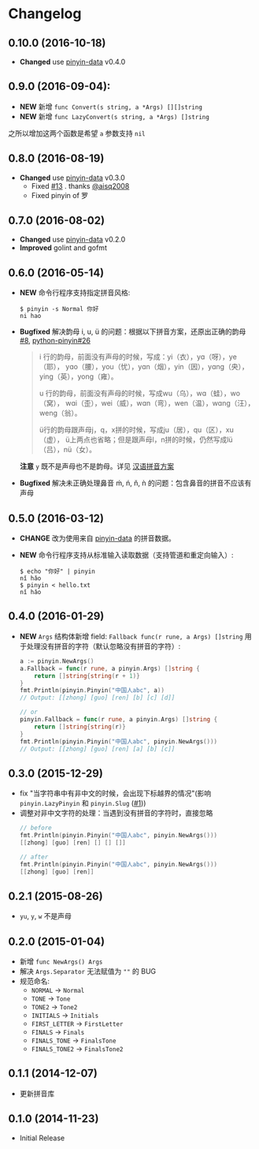 # Changelog


## 0.10.0 (2016-10-18)

* **Changed** use [pinyin-data](https://github.com/mozillazg/pinyin-data) v0.4.0


## 0.9.0 (2016-09-04):

* **NEW** 新增 `func Convert(s string, a *Args) [][]string`
* **NEW** 新增 `func LazyConvert(s string, a *Args) []string`

之所以增加这两个函数是希望 `a` 参数支持 `nil`



## 0.8.0 (2016-08-19)

* **Changed** use [pinyin-data](https://github.com/mozillazg/pinyin-data) v0.3.0
  * Fixed [#13](https://github.com/mozillazg/go-pinyin/issues/13) . thanks [@aisq2008](https://github.com/aisq2008)
  * Fixed pinyin of 罗


## 0.7.0 (2016-08-02)

* **Changed** use [pinyin-data](https://github.com/mozillazg/pinyin-data) v0.2.0
* **Improved** golint and gofmt


## 0.6.0 (2016-05-14)

* **NEW** 命令行程序支持指定拼音风格:

  ```shell
  $ pinyin -s Normal 你好
  ni hao
  ```
* **Bugfixed** 解决韵母 i, u, ü 的问题：根据以下拼音方案，还原出正确的韵母
   [#8](https://github.com/mozillazg/go-pinyin/pull/8),  [python-pinyin#26](https://github.com/mozillazg/python-pinyin/pull/26)

    > i 行的韵母，前面没有声母的时候，写成：yi（衣），yɑ（呀），ye（耶），
    > yɑo（腰），you（忧），yɑn（烟），yin（因），yɑnɡ（央），yinɡ（英），yonɡ（雍）。
    >
    > u 行的韵母，前面没有声母的时候，写成wu（乌），wɑ（蛙），wo（窝），
    > wɑi（歪），wei（威），wɑn（弯），wen（温），wɑnɡ（汪），wenɡ（翁）。
    >
    > ü行的韵母跟声母j，q，x拼的时候，写成ju（居），qu（区），xu（虚），
    > ü上两点也省略；但是跟声母l，n拼的时候，仍然写成lü（吕），nü（女）。

    **注意** `y` 既不是声母也不是韵母。详见 [汉语拼音方案](http://www.edu.cn/20011114/3009777.shtml)

* **Bugfixed** 解决未正确处理鼻音 ḿ, ń, ň, ǹ 的问题：包含鼻音的拼音不应该有声母



## 0.5.0 (2016-03-12)

* **CHANGE** 改为使用来自 [pinyin-data](https://github.com/mozillazg/pinyin-data) 的拼音数据。
* **NEW** 命令行程序支持从标准输入读取数据（支持管道和重定向输入）:

  ```shell
  $ echo "你好" | pinyin
  nǐ hǎo
  $ pinyin < hello.txt
  nǐ hǎo
  ```


## 0.4.0 (2016-01-29)

* **NEW** `Args` 结构体新增 field: `Fallback func(r rune, a Args) []string`
  用于处理没有拼音的字符（默认忽略没有拼音的字符）:
  ```go
  a := pinyin.NewArgs()
  a.Fallback = func(r rune, a pinyin.Args) []string {
      return []string{string(r + 1)}
  }
  fmt.Println(pinyin.Pinyin("中国人abc", a))
  // Output: [[zhong] [guo] [ren] [b] [c] [d]]

  // or
  pinyin.Fallback = func(r rune, a pinyin.Args) []string {
      return []string{string(r)}
  }
  fmt.Println(pinyin.Pinyin("中国人abc", pinyin.NewArgs()))
  // Output: [[zhong] [guo] [ren] [a] [b] [c]]
  ```


## 0.3.0 (2015-12-29)

* fix "当字符串中有非中文的时候，会出现下标越界的情况"(影响 `pinyin.LazyPinyin` 和 `pinyin.Slug` ([#1](https://github.com/mozillazg/go-pinyin/issues/1)))
* 调整对非中文字符的处理：当遇到没有拼音的字符时，直接忽略
  ```go
  // before
  fmt.Println(pinyin.Pinyin("中国人abc", pinyin.NewArgs()))
  [[zhong] [guo] [ren] [] [] []]

  // after
  fmt.Println(pinyin.Pinyin("中国人abc", pinyin.NewArgs()))
  [[zhong] [guo] [ren]]
  ```


## 0.2.1 (2015-08-26)

* `yu`, `y`, `w` 不是声母


## 0.2.0 (2015-01-04)

* 新增 `func NewArgs() Args`
* 解决 `Args.Separator` 无法赋值为 `""` 的 BUG
* 规范命名:
    * `NORMAL` -> `Normal`
    * `TONE` -> `Tone`
    * `TONE2` -> `Tone2`
    * `INITIALS` -> `Initials`
    * `FIRST_LETTER` -> `FirstLetter`
    * `FINALS` -> `Finals`
    * `FINALS_TONE` -> `FinalsTone`
    * `FINALS_TONE2` -> `FinalsTone2`

## 0.1.1 (2014-12-07)
* 更新拼音库


## 0.1.0 (2014-11-23)
* Initial Release
